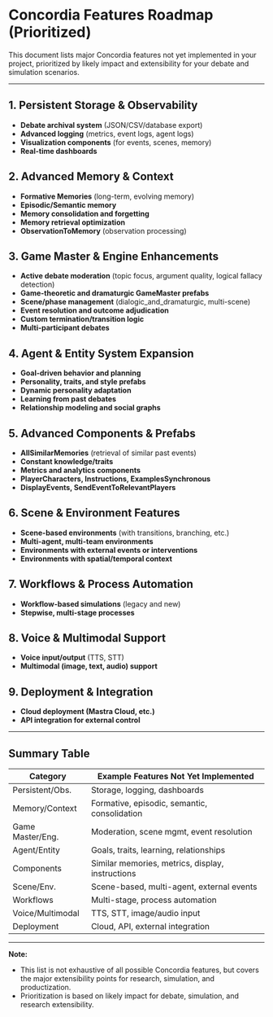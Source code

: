 # Concordia Features Roadmap (Prioritized)

This document lists major Concordia features not yet implemented in your project, prioritized by likely impact and extensibility for your debate and simulation scenarios.

---

## 1. Persistent Storage & Observability
- **Debate archival system** (JSON/CSV/database export)
- **Advanced logging** (metrics, event logs, agent logs)
- **Visualization components** (for events, scenes, memory)
- **Real-time dashboards**

## 2. Advanced Memory & Context
- **Formative Memories** (long-term, evolving memory)
- **Episodic/Semantic memory**
- **Memory consolidation and forgetting**
- **Memory retrieval optimization**
- **ObservationToMemory** (observation processing)

## 3. Game Master & Engine Enhancements
- **Active debate moderation** (topic focus, argument quality, logical fallacy detection)
- **Game-theoretic and dramaturgic GameMaster prefabs**
- **Scene/phase management** (dialogic_and_dramaturgic, multi-scene)
- **Event resolution and outcome adjudication**
- **Custom termination/transition logic**
- **Multi-participant debates**

## 4. Agent & Entity System Expansion
- **Goal-driven behavior and planning**
- **Personality, traits, and style prefabs**
- **Dynamic personality adaptation**
- **Learning from past debates**
- **Relationship modeling and social graphs**

## 5. Advanced Components & Prefabs
- **AllSimilarMemories** (retrieval of similar past events)
- **Constant knowledge/traits**
- **Metrics and analytics components**
- **PlayerCharacters, Instructions, ExamplesSynchronous**
- **DisplayEvents, SendEventToRelevantPlayers**

## 6. Scene & Environment Features
- **Scene-based environments** (with transitions, branching, etc.)
- **Multi-agent, multi-team environments**
- **Environments with external events or interventions**
- **Environments with spatial/temporal context**

## 7. Workflows & Process Automation
- **Workflow-based simulations** (legacy and new)
- **Stepwise, multi-stage processes**

## 8. Voice & Multimodal Support
- **Voice input/output** (TTS, STT)
- **Multimodal (image, text, audio) support**

## 9. Deployment & Integration
- **Cloud deployment (Mastra Cloud, etc.)**
- **API integration for external control**

---

## Summary Table

| Category         | Example Features Not Yet Implemented                |
|------------------|----------------------------------------------------|
| Persistent/Obs.  | Storage, logging, dashboards                       |
| Memory/Context   | Formative, episodic, semantic, consolidation       |
| Game Master/Eng. | Moderation, scene mgmt, event resolution           |
| Agent/Entity     | Goals, traits, learning, relationships             |
| Components       | Similar memories, metrics, display, instructions   |
| Scene/Env.       | Scene-based, multi-agent, external events          |
| Workflows        | Multi-stage, process automation                    |
| Voice/Multimodal | TTS, STT, image/audio input                        |
| Deployment       | Cloud, API, external integration                   |

---

**Note:**
- This list is not exhaustive of all possible Concordia features, but covers the major extensibility points for research, simulation, and productization.
- Prioritization is based on likely impact for debate, simulation, and research extensibility.
